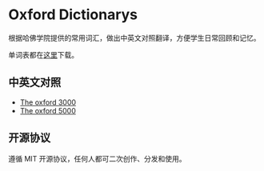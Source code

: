 # Oxford Dictionarys

根据哈佛学院提供的常用词汇，做出中英文对照翻译，方便学生日常回顾和记忆。

单词表都在[这里](https://www.oxfordlearnersdictionaries.com/wordlists)下载。

## 中英文对照

- [The oxford 3000](./the_oxford_3000/Readme.md)
- [The oxford 5000](./the_oxford_5000/Readme.md)

## 开源协议

遵循 MIT 开源协议，任何人都可二次创作、分发和使用。
